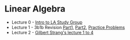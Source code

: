 # Linear Algebra 

* Lecture 0 - [Intro to LA Study Group](000-Intro_to_Study_Group.pdf)
* Lecture 1 - 3b1b Revision [Part1](001-3b1b_Revision/001A.md), [Part2](001-3b1b_Revision/001B.md), [Practice Problems](001-3b1b_Revision/001C.md)
* Lecture 2 - [Gilbert Strang's lecture 1 to 4](002-Lec(1-4)-MIT_OCW/002A.md) 
